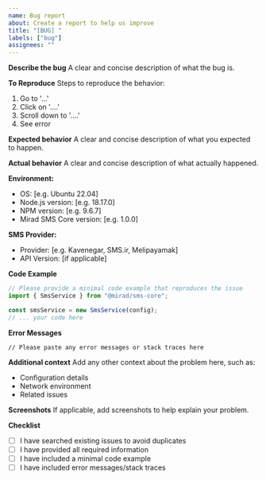 ```yaml
---
name: Bug report
about: Create a report to help us improve
title: "[BUG] "
labels: ["bug"]
assignees: ""
---
```


**Describe the bug** A clear and concise description of what the bug is.

**To Reproduce** Steps to reproduce the behavior:

1. Go to '...'
2. Click on '....'
3. Scroll down to '....'
4. See error

**Expected behavior** A clear and concise description of what you expected to happen.

**Actual behavior** A clear and concise description of what actually happened.

**Environment:**

- OS: [e.g. Ubuntu 22.04]
- Node.js version: [e.g. 18.17.0]
- NPM version: [e.g. 9.6.7]
- Mirad SMS Core version: [e.g. 1.0.0]

**SMS Provider:**

- Provider: [e.g. Kavenegar, SMS.ir, Melipayamak]
- API Version: [if applicable]

**Code Example**

```typescript
// Please provide a minimal code example that reproduces the issue
import { SmsService } from "@mirad/sms-core";

const smsService = new SmsService(config);
// ... your code here
```

**Error Messages**

```
// Please paste any error messages or stack traces here
```

**Additional context** Add any other context about the problem here, such as:

- Configuration details
- Network environment
- Related issues

**Screenshots** If applicable, add screenshots to help explain your problem.

**Checklist**

- [ ] I have searched existing issues to avoid duplicates
- [ ] I have provided all required information
- [ ] I have included a minimal code example
- [ ] I have included error messages/stack traces
